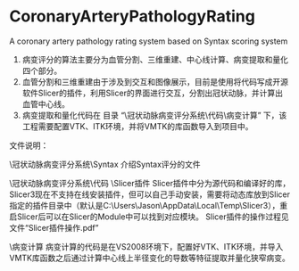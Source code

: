 # CoronaryArteryPathologyRating
A coronary artery pathology rating system based on Syntax scoring system


1.	病变评分的算法主要分为血管分割、三维重建、中心线计算、病变提取和量化四个部分。
2.	血管分割和三维重建由于涉及到交互和图像展示，目前是使用将代码写成开源软件Slicer的插件，利用Slicer的界面进行交互，分割出冠状动脉，并计算出血管中心线。
3.	病变提取和量化代码在 目录 “\冠状动脉病变评分系统\代码\病变计算” 下，该工程需要配置VTK、ITK环境，并将VMTK的库函数导入到项目中。


文件说明：

\冠状动脉病变评分系统\Syntax
介绍Syntax评分的文件

\冠状动脉病变评分系统\代码
\Slicer插件
Slicer插件中分为源代码和编译好的库，Slicer3现在不支持在线安装插件，但可以自己手动安装，需要将动态库放到Slicer指定的插件目录中（默认是C:\Users\Jason\AppData\Local\Temp\Slicer3），重启Slicer后可以在Slicer的Module中可以找到对应模块。
Slicer插件的操作过程见文件“Slicer插件操作.pdf”

\病变计算
病变计算的代码是在VS2008环境下，配置好VTK、ITK环境，并导入VMTK库函数之后通过计算中心线上半径变化的导数等特征提取并量化狭窄病变。
